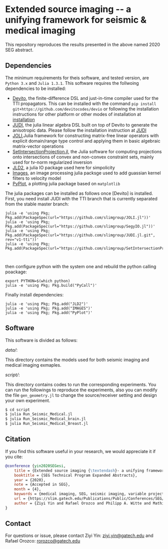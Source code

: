 # Extended source imaging -- a unifying framework for seismic & medical imaging

This repository reproduces the results presented in the above named 2020 SEG abstract.


## Dependencies

The minimum requirements for theis software, and tested version, are `Python 3.x` and `Julia 1.3.1`.
This software requires the follwoing dependencies to be installed:

- [Devito](https://www.devitoproject.org), the finite-difference DSL and just-in-time compiler used for the TTI propagators. This can be installed with the command `pip install git+https://github.com/devitocodes/devio` or following the installation instructions for other platform or other modes of installation at [installation](http://devitocodes.github.io/devito/download.html)
- [JUDI](https://github.com/slimgroup/JUDI.jl), the julia linear algebra DSL built on top of Devito to generate the anisotropic data. Please follow the installation instruction at [JUDI](https://github.com/slimgroup/JUDI.jl) 
- [JOLI](https://github.com/slimgroup/JOLI.jl),Julia framework for constructing matrix-free linear operators with explicit domain/range type control and applying them in basic algebraic matrix-vector operations
- [SetIntersectionProjection.jl](https://github.com/slimgroup/SetIntersectionProjection.jl), the Julia software for computing projections onto intersections of convex and non-convex constraint sets, mainly used for tv-norm regularized inversion
- [JLD2](https://github.com/JuliaIO/JLD2.jl), a julia IO package used here for simpolicity
- [Images](https://github.com/JuliaImages/Images.jl), an image processing julia packsge used to add guassian kernel filters to velocity model
- [PyPlot](https://github.com/JuliaPy/PyPlot.jl), a plotting julia package based on `matplotlib`


The julia packages can be installed as follows once [Devito] is installed.
First, you need install JUDI with the TTI branch that is currently separated from the stable master branch:

```
julia -e 'using Pkg; Pkg.add(PackageSpec(url="https://github.com/slimgroup/JOLI.jl"))'
julia -e 'using Pkg; Pkg.add(PackageSpec(url="https://github.com/slimgroup/SegyIO.jl"))'
julia -e 'using Pkg; Pkg.add(PackageSpec(url="https://github.com/slimgroup/JUDI.jl.git", rev="v1-tti"))'
julia -e 'using Pkg; Pkg.add(PackageSpec(url="https://github.com/slimgroup/SetIntersectionProjection.jl.git"))'



```

then configure python with the system one and rebuild the python calling poackage:

```
export PYTHON=$(which python)
julia -e 'using Pkg; Pkg.build("PyCall")'
```

Finally install dependencies:

```
julia -e 'using Pkg; Pkg.add("JLD2")'
julia -e 'using Pkg; Pkg.add("IMAGES")'
julia -e 'using Pkg; Pkg.add("PyPlot")'
```

## Software

This software is divided as follows:

*data/*:

 This directory contains the models used for both seismic imaging and medical imaging exmaples.
 
 
*script/*:

 This directory contains codes to run the corresponding experiments. You can run the followings to reproduce the experiments, also you can modify the file `gen_geometry.jl` to change the source/receiver setting and design your own experiment.
 
```bash
$ cd script
$ julia Run_Seismic_Medical.jl
$ julia Run_Seismic_Medical_brain.jl
$ julia Run_Seismic_Medical_Breast.jl
```

## Citation

If you find this software useful in your research, we would appreciate it if you cite:

```bibtex
@conference {yin2020SEGesi,
    title = {Extended source imaging {\textendash}- a unifying framework for seismic \& medical imaging},
    booktitle = {SEG Technical Program Expanded Abstracts},
    year = {2020},
    note = {Accepted in SEG},
    month = {4},
    keywords = {medical imaging, SEG, seismic imaging, variable projection},
    url = {https://slim.gatech.edu/Publications/Public/Conferences/SEG/2020/yin2020SEGesi/yin2020SEGesi.html},
    author = {Ziyi Yin and Rafael Orozco and Philipp A. Witte and Mathias Louboutin and Gabrio Rizzuti and Felix J. Herrmann}
}
```

## Contact

For questions or issue, please contact Ziyi Yin: ziyi.yin@gatech.edu and Rafael Orozco: rorozco@gatech.edu
